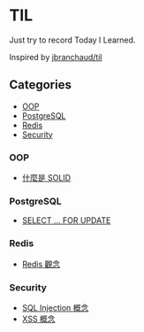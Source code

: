 # TIL

Just try to record Today I Learned.

Inspired by [jbranchaud/til](https://github.com/jbranchaud/til)

## Categories

- [OOP](#oop)
- [PostgreSQL](#postgresql)
- [Redis](#redis)
- [Security](#security)

### OOP

- [什麼是 SOLID](./oop/what-is-solid.md)

### PostgreSQL

- [SELECT ... FOR UPDATE](./postgresql/select-for-update.md)

### Redis

- [Redis 觀念](./redis/redis-concept.md)

### Security

- [SQL Injection 概念](./security/sql-injection-concept.md)
- [XSS 概念](./security/xss-concept.md)
